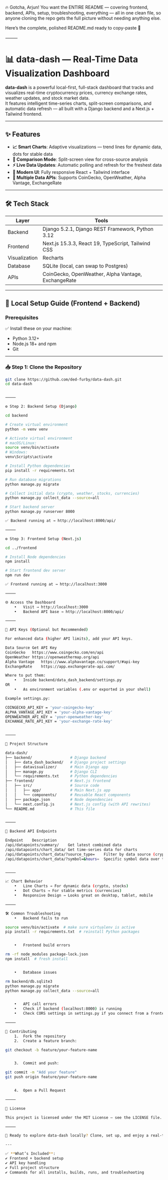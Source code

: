 🔥 Gotcha, Arjun!
You want the ENTIRE README — covering frontend, backend, APIs, setup, troubleshooting, everything — all in one clean file, so anyone cloning the repo gets the full picture without needing anything else.

Here’s the complete, polished README.md ready to copy-paste 🚀

⸻


# 📊 data-dash — Real-Time Data Visualization Dashboard

**data-dash** is a powerful local-first, full-stack dashboard that tracks and visualizes real-time cryptocurrency prices, currency exchange rates, weather updates, and stock market data.  
It features intelligent time-series charts, split-screen comparisons, and automatic data refresh — all built with a Django backend and a Next.js + Tailwind frontend.

---

## ✨ Features

- **📈 Smart Charts**: Adaptive visualizations — trend lines for dynamic data, dots for stable data
- **🔄 Comparison Mode**: Split-screen view for cross-source analysis
- **⚡ Live Data Updates**: Automatic polling and refresh for the freshest data
- **🎨 Modern UI**: Fully responsive React + Tailwind interface
- **🔑 Multiple Data APIs**: Supports CoinGecko, OpenWeather, Alpha Vantage, ExchangeRate

---

## 🛠️ Tech Stack

| Layer         | Tools                                       |
|--------------|--------------------------------------------|
| Backend      | Django 5.2.1, Django REST Framework, Python 3.12 |
| Frontend     | Next.js 15.3.3, React 19, TypeScript, Tailwind CSS |
| Visualization| Recharts                                   |
| Database     | SQLite (local, can swap to Postgres)        |
| APIs         | CoinGecko, OpenWeather, Alpha Vantage, ExchangeRate |

---

## 🚀 Local Setup Guide (Frontend + Backend)

### Prerequisites

✅ Install these on your machine:
- Python 3.12+
- Node.js 18+ and npm
- Git

---

### 📥 Step 1: Clone the Repository

```bash
git clone https://github.com/ded-furby/data-dash.git
cd data-dash


⸻

⚙ Step 2: Backend Setup (Django)

cd backend

# Create virtual environment
python -m venv venv

# Activate virtual environment
# macOS/Linux:
source venv/bin/activate
# Windows:
venv\Scripts\activate

# Install Python dependencies
pip install -r requirements.txt

# Run database migrations
python manage.py migrate

# Collect initial data (crypto, weather, stocks, currencies)
python manage.py collect_data --source=all

# Start backend server
python manage.py runserver 8000

✅ Backend running at → http://localhost:8000/api/

⸻

⚙ Step 3: Frontend Setup (Next.js)

cd ../frontend

# Install Node dependencies
npm install

# Start frontend dev server
npm run dev

✅ Frontend running at → http://localhost:3000

⸻

🌐 Access the Dashboard
	•	Visit → http://localhost:3000
	•	Backend API base → http://localhost:8000/api/

⸻

🔑 API Keys (Optional but Recommended)

For enhanced data (higher API limits), add your API keys.

Data Source	Get API Key
CoinGecko	https://www.coingecko.com/en/api
OpenWeather	https://openweathermap.org/api
Alpha Vantage	https://www.alphavantage.co/support/#api-key
ExchangeRate	https://app.exchangerate-api.com/

Where to put them:
	•	Inside backend/data_dash_backend/settings.py
OR
	•	As environment variables (.env or exported in your shell)

Example settings.py:

COINGECKO_API_KEY = 'your-coingecko-key'
ALPHA_VANTAGE_API_KEY = 'your-alpha-vantage-key'
OPENWEATHER_API_KEY = 'your-openweather-key'
EXCHANGE_RATE_API_KEY = 'your-exchange-rate-key'


⸻

📁 Project Structure

data-dash/
├── backend/                 # Django backend
│   ├── data_dash_backend/   # Django project settings
│   ├── datavisualizer/      # Main Django app
│   ├── manage.py            # Django CLI
│   └── requirements.txt     # Python dependencies
├── frontend/                # Next.js frontend
│   ├── src/                 # Source code
│   │   ├── app/             # Main Next.js app
│   │   └── components/      # Reusable React components
│   ├── package.json         # Node dependencies
│   └── next.config.js       # Next.js config (with API rewrites)
└── README.md                # This file


⸻

🔧 Backend API Endpoints

Endpoint	Description
/api/datapoints/summary/	Get latest combined data
/api/datapoints/chart_data/	Get time-series data for charts
/api/datapoints/chart_data/?source_type=	Filter by data source (crypto, weather)
/api/datapoints/chart_data/?symbol=&hours=	Specific symbol data over time window


⸻

📈 Chart Behavior
	•	Line Charts → For dynamic data (crypto, stocks)
	•	Dot Charts → For stable metrics (currencies)
	•	Responsive Design → Looks great on desktop, tablet, mobile

⸻

🛠 Common Troubleshooting
	•	Backend fails to run

source venv/bin/activate  # make sure virtualenv is active
pip install -r requirements.txt  # reinstall Python packages


	•	Frontend build errors

rm -rf node_modules package-lock.json
npm install  # fresh install


	•	Database issues

rm backend/db.sqlite3
python manage.py migrate
python manage.py collect_data --source=all


	•	API call errors
	•	Check if backend (localhost:8000) is running
	•	Check CORS settings in settings.py if you connect from a frontend on a different port

⸻

🤝 Contributing
	1.	Fork the repository
	2.	Create a feature branch:

git checkout -b feature/your-feature-name


	3.	Commit and push:

git commit -m "Add your feature"
git push origin feature/your-feature-name


	4.	Open a Pull Request

⸻

📄 License

This project is licensed under the MIT License — see the LICENSE file.

⸻

🎉 Ready to explore data-dash locally? Clone, set up, and enjoy a real-time analytics dashboard right on your machine!

---

✅ **What’s Included**:
✔ Frontend + backend setup  
✔ API key handling  
✔ Full project structure  
✔ Commands for all installs, builds, runs, and troubleshooting  
